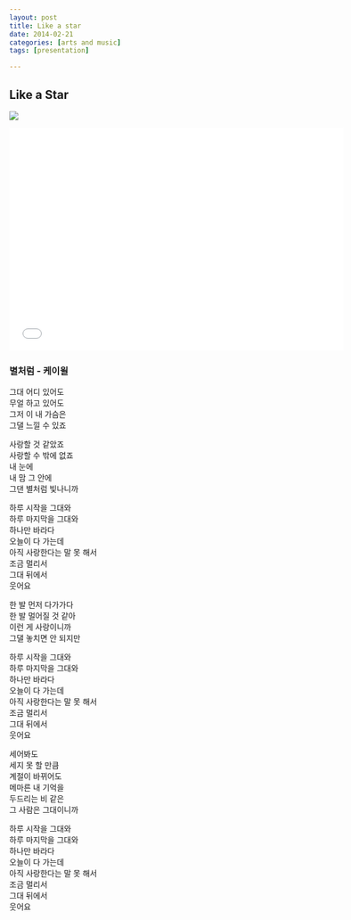 ```yaml
---
layout: post
title: Like a star
date: 2014-02-21
categories: [arts and music]
tags: [presentation]

---
```


Like a Star
---

![](http://sungsoo.github.com/images/you-from-the-star.gif)

<iframe width="600" height="400" src="//www.youtube.com/embed/pwcxpfiAoEQ" frameborder="0" allowfullscreen></iframe>

### 별처럼 - 케이윌 
 
그대 어디 있어도  
무얼 하고 있어도  
그저 이 내 가슴은  
그댈 느낄 수 있죠

사랑할 것 같았죠  
사랑할 수 밖에 없죠  
내 눈에   
내 맘 그 안에  
그댄 별처럼 빛나니까

하루 시작을 그대와  
하루 마지막을 그대와  
하나만 바라다  
오늘이 다 가는데  
아직 사랑한다는 말 못 해서  
조금 멀리서  
그대 뒤에서   
웃어요

한 발 먼저 다가가다  
한 발 멀어질 것 같아  
이런 게 사랑이니까  
그댈 놓치면 안 되지만  

하루 시작을 그대와  
하루 마지막을 그대와  
하나만 바라다  
오늘이 다 가는데  
아직 사랑한다는 말 못 해서  
조금 멀리서  
그대 뒤에서   
웃어요

세어봐도   
세지 못 할 만큼  
계절이 바뀌어도  
메마른 내 기억을  
두드리는 비 같은  
그 사람은 그대이니까

하루 시작을 그대와  
하루 마지막을 그대와  
하나만 바라다  
오늘이 다 가는데  
아직 사랑한다는 말 못 해서  
조금 멀리서  
그대 뒤에서   
웃어요
